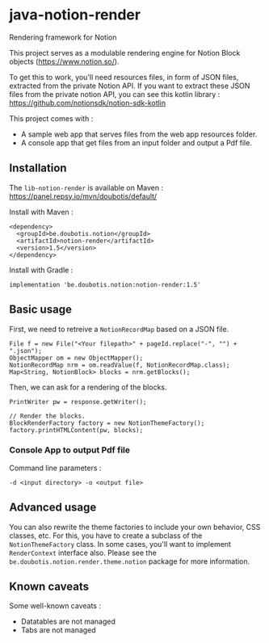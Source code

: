 # java-notion-render
 Rendering framework for Notion

This project serves as a modulable rendering engine for Notion Block objects (https://www.notion.so/).

To get this to work, you'll need resources files, in form of JSON files, extracted from the private Notion API.
If you want to extract these JSON files from the private notion API, you can see this kotlin library : https://github.com/notionsdk/notion-sdk-kotlin

This project comes with :
* A sample web app that serves files from the web app resources folder.
* A console app that get files from an input folder and output a Pdf file.

## Installation
The ```lib-notion-render``` is available on Maven : https://panel.repsy.io/mvn/doubotis/default/

Install with Maven :
```
<dependency>
  <groupId>be.doubotis.notion</groupId>
  <artifactId>notion-render</artifactId>
  <version>1.5</version>
</dependency>
```

Install with Gradle :
```
implementation 'be.doubotis.notion:notion-render:1.5'
```

## Basic usage

First, we need to retreive a `NotionRecordMap` based on a JSON file.

```
File f = new File("<Your filepath>" + pageId.replace("-", "") + ".json");
ObjectMapper om = new ObjectMapper();
NotionRecordMap nrm = om.readValue(f, NotionRecordMap.class);
Map<String, NotionBlock> blocks = nrm.getBlocks();
```

Then, we can ask for a rendering of the blocks.
```
PrintWriter pw = response.getWriter();

// Render the blocks.
BlockRenderFactory factory = new NotionThemeFactory();
factory.printHTMLContent(pw, blocks);
```

### Console App to output Pdf file
Command line parameters :
```
-d <input directory> -o <output file>
```

## Advanced usage

You can also rewrite the theme factories to include your own behavior, CSS classes, etc.
For this, you have to create a subclass of the `NotionThemeFactory` class. In some cases, you'll want to implement `RenderContext` interface also.
Please see the `be.doubotis.notion.render.theme.notion` package for more information.

## Known caveats

Some well-known caveats :
* Datatables are not managed
* Tabs are not managed
